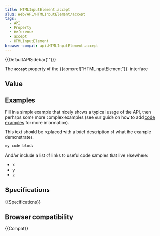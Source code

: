 ```yaml
---
title: HTMLInputElement.accept
slug: Web/API/HTMLInputElement/accept
tags:
  - API
  - Property
  - Reference
  - accept
  - HTMLInputElement
browser-compat: api.HTMLInputElement.accept
---
```

{{DefaultAPISidebar("")}}

The **`accept`** property of the {{domxref("HTMLInputElement")}} interface 

## Value



## Examples

Fill in a simple example that nicely shows a typical usage of the API, then perhaps some more complex examples (see our guide on how to add [code examples](/en-US/docs/MDN/Contribute/Structures/Code_examples) for more information).

This text should be replaced with a brief description of what the example demonstrates.

```js
my code block
```

And/or include a list of links to useful code samples that live elsewhere:

*   x
*   y
*   z

## Specifications

{{Specifications}}

## Browser compatibility

{{Compat}}


